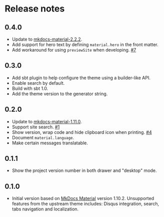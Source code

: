 # Release notes

## 0.4.0

 - Update to [mkdocs-material-2.2.2].
 - Add support for hero text by defining `material.hero` in the front matter.
 - Add workaround for using `previewSite` when developing. [#7]

 [mkdocs-material-2.2.2]: https://github.com/squidfunk/mkdocs-material/releases/tag/2.2.2
 [#7]: https://github.com/jonas/paradox-material-theme/issues/7

## 0.3.0

 - Add sbt plugin to help configure the theme using a builder-like API.
 - Enable search by default.
 - Build with sbt 1.0.
 - Add the theme version to the generator string.

## 0.2.0

 - Update to [mkdocs-material-1.11.0].
 - Support site search. [#1]
 - Show version, wrap code and hide clipboard icon when printing. [#4]
 - Document `material.language`.
 - Make certain messages translatable.

 [mkdocs-material-1.11.0]: https://github.com/squidfunk/mkdocs-material/releases/tag/1.11.0
 [#1]: https://github.com/jonas/paradox-material-theme/issues/1
 [#4]: https://github.com/jonas/paradox-material-theme/issues/4

## 0.1.1

 - Show the project version number in both drawer and "desktop" mode.

## 0.1.0

 - Initial version based on [MkDocs Material] version 1.10.2. Unsupported
   features from the upstream theme includes: Disqus integration, search,
   tabs navigation and localization.

 [MkDocs Material]: https://github.com/squidfunk/mkdocs-material
